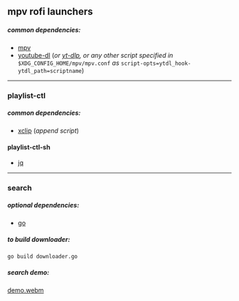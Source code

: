 ## mpv rofi launchers

##### common dependencies:

- [mpv](https://github.com/mpv-player/mpv)
- [youtube-dl](https://github.com/ytdl-org/youtube-dl) (_or [yt-dlp](https://github.com/yt-dlp/yt-dlp), or any other script specified in_ `$XDG_CONFIG_HOME/mpv/mpv.conf` _as_ `script-opts=ytdl_hook-ytdl_path=scriptname`)

---

### playlist-ctl

##### common dependencies:

- [xclip](https://github.com/astrand/xclip) (_append script_)

#### playlist-ctl-sh

- [jq](https://github.com/stedolan/jq)

---

### search

##### optional dependencies:

- [go](https://github.com/golang/go)

##### to build downloader:

```shell
go build downloader.go
```

##### search demo:

[demo.webm](https://user-images.githubusercontent.com/78869105/189316747-bdfcdbb5-9174-4684-8aa7-2e7d41105709.webm)
